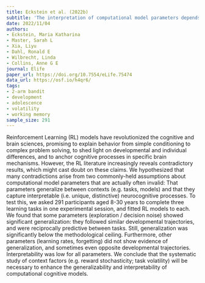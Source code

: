 ```yaml
---
title: Eckstein et al. (2022b)
subtitle: 'The interpretation of computational model parameters depends on the context'
date: 2022/11/04
authors:
- Eckstein, Maria Katharina
- Master, Sarah L
- Xia, Liyu
- Dahl, Ronald E
- Wilbrecht, Linda
- Collins, Anne G E
journal: Elife
paper_url: https://doi.org/10.7554/eLife.75474
data_url: https://osf.io/h4qr6/
tags:
- 2-arm bandit
- development
- adolescence
- volatility
- working memory
sample_size: 291
---
```


Reinforcement Learning (RL) models have revolutionized the cognitive and brain sciences, promising to explain behavior from simple conditioning to complex problem solving, to shed light on developmental and individual differences, and to anchor cognitive processes in specific brain mechanisms. However, the RL literature increasingly reveals contradictory results, which might cast doubt on these claims. We hypothesized that many contradictions arise from two commonly-held assumptions about computational model parameters that are actually often invalid: That parameters generalize between contexts (e.g. tasks, models) and that they capture interpretable (i.e. unique, distinctive) neurocognitive processes. To test this, we asked 291 participants aged 8-30 years to complete three learning tasks in one experimental session, and fitted RL models to each. We found that some parameters (exploration / decision noise) showed significant generalization: they followed similar developmental trajectories, and were reciprocally predictive between tasks. Still, generalization was significantly below the methodological ceiling. Furthermore, other parameters (learning rates, forgetting) did not show evidence of generalization, and sometimes even opposite developmental trajectories. Interpretability was low for all parameters. We conclude that the systematic study of context factors (e.g. reward stochasticity; task volatility) will be necessary to enhance the generalizability and interpretability of computational cognitive models.
